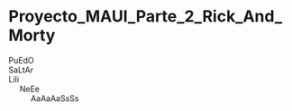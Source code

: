 # Proyecto_MAUI_Parte_2_Rick_And_Morty
PuEdO <br>
SaLtAr <br>
LiIi <br>
&nbsp;&nbsp;&nbsp;&nbsp;&nbsp;NeEe <br>
&nbsp;&nbsp;&nbsp;&nbsp;&nbsp;&nbsp;&nbsp;&nbsp;&nbsp;&nbsp;AaAaAaSsSs
